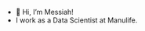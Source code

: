 - 👋 Hi, I’m Messiah!
- I work as a Data Scientist at Manulife.

<!---
ataey/ataey is a ✨ special ✨ repository because its `README.md` (this file) appears on your GitHub profile.
You can click the Preview link to take a look at your changes.
--->
